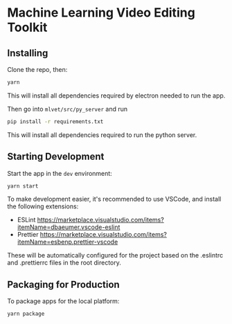 # Machine Learning Video Editing Toolkit

## Installing

Clone the repo, then:

```bash
yarn
```

This will install all dependencies required by electron needed to run the app.

Then go into `mlvet/src/py_server` and run

```bash
pip install -r requirements.txt
```

This will install all dependencies required to run the python server.

## Starting Development

Start the app in the `dev` environment:

```bash
yarn start
```

To make development easier, it's recommended to use VSCode, and install the following extensions:

- ESLint https://marketplace.visualstudio.com/items?itemName=dbaeumer.vscode-eslint
- Prettier https://marketplace.visualstudio.com/items?itemName=esbenp.prettier-vscode

These will be automatically configured for the project based on the .eslintrc and .prettierrc files in the root directory.

## Packaging for Production

To package apps for the local platform:

```bash
yarn package
```
